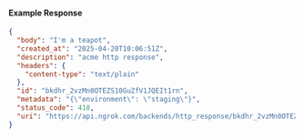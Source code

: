 <!-- Code generated for API Clients. DO NOT EDIT. -->
#### Example Response
```json
{
  "body": "I'm a teapot",
  "created_at": "2025-04-20T10:06:51Z",
  "description": "acme http response",
  "headers": {
    "content-type": "text/plain"
  },
  "id": "bkdhr_2vzMn0OTEZS10GuZfV1JQEIt1rn",
  "metadata": "{\"environment\": \"staging\"}",
  "status_code": 418,
  "uri": "https://api.ngrok.com/backends/http_response/bkdhr_2vzMn0OTEZS10GuZfV1JQEIt1rn"
}
